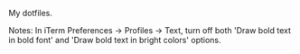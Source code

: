 My dotfiles.

Notes:
In iTerm Preferences -> Profiles -> Text, turn off both 'Draw bold text in bold font' and 'Draw bold text in bright colors' options.
